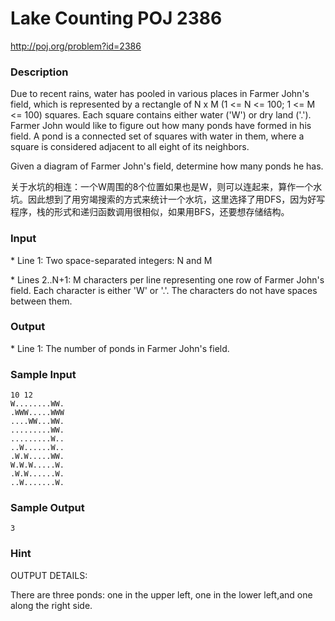 # Lake Counting POJ 2386

http://poj.org/problem?id=2386

### Description

Due to recent rains, water has pooled in various places in Farmer John's field, which is represented by a rectangle of N x M (1 <= N <= 100; 1 <= M <= 100) squares. Each square contains either water ('W') or dry land ('.'). Farmer John would like to figure out how many ponds have formed in his field. A pond is a connected set of squares with water in them, where a square is considered adjacent to all eight of its neighbors.

Given a diagram of Farmer John's field, determine how many ponds he has.

关于水坑的相连：一个W周围的8个位置如果也是W，则可以连起来，算作一个水坑。因此想到了用穷竭搜索的方式来统计一个水坑，这里选择了用DFS，因为好写程序，栈的形式和递归函数调用很相似，如果用BFS，还要想存储结构。

### Input

\* Line 1: Two space-separated integers: N and M

\* Lines 2..N+1: M characters per line representing one row of Farmer John's field. Each character is either 'W' or '.'. The characters do not have spaces between them.

### Output

\* Line 1: The number of ponds in Farmer John's field.

### Sample Input

```
10 12
W........WW.
.WWW.....WWW
....WW...WW.
.........WW.
.........W..
..W......W..
.W.W.....WW.
W.W.W.....W.
.W.W......W.
..W.......W.
```

### Sample Output

```
3
```

### Hint

OUTPUT DETAILS:

There are three ponds: one in the upper left, one in the lower left,and one along the right side.